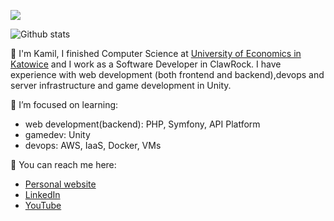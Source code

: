 ![](https://komarev.com/ghpvc/?username=kamreo)

![Github stats](https://github-readme-stats-sigma-five.vercel.app/api?username=kamreo&theme=tokyonight&show_icons=true&count_private=true)

🔭 I'm Kamil, I finished Computer Science at [University of Economics in Katowice](https://www.ue.katowice.pl/en.html) and I work as a Software Developer in ClawRock.
I have experience with web development (both frontend and backend),devops and server infrastructure and game development in Unity.

🌱 I’m focused on learning:
- web development(backend): PHP, Symfony, API Platform
- gamedev: Unity
- devops: AWS, IaaS, Docker, VMs

💬 You can reach me here: 
- [Personal website](https://portfolio-website-kamreo.vercel.app/)
- [LinkedIn](https://www.linkedin.com/in/kamil-jonak-650b58178/)
- [YouTube](https://www.youtube.com/channel/UCq1WXpNpWWlB0fA_TrbHq7A)


<!--
**kamreo/kamreo** is a ✨ _special_ ✨ repository because its `README.md` (this file) appears on your GitHub profile.

Here are some ideas to get you started:

- 🔭 I’m currently working on ...
- 🌱 I’m currently learning ...
- 👯 I’m looking to collaborate on ...
- 🤔 I’m looking for help with ...
- 💬 Ask me about ...
- 📫 How to reach me: ...
- 😄 Pronouns: ...
- ⚡ Fun fact: ...
-->
